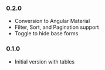 ### 0.2.0
* Conversion to Angular Material
* Filter, Sort, and Pagination support
* Toggle to hide base forms

### 0.1.0
* Initial version with tables
